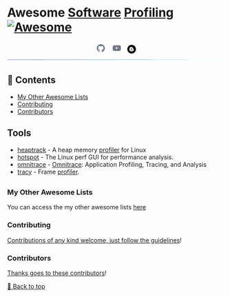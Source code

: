 # Awesome [Software](https://en.wikipedia.org/wiki/Profiling_(information_science)) [Profiling](https://en.wikipedia.org/wiki/Profiling_(computer_programming))  [![Awesome](https://awesome.re/badge.svg)](https://awesome.re) 

<p align="center">
    <a href="https://github.com/cybersecurity-dev/"><img height="25" src="https://github.com/cybersecurity-dev/cybersecurity-dev/blob/main/assets/github.svg" alt="GitHub"></a>
    &nbsp;
    <a href="https://www.youtube.com/@CyberThreatDefence"><img height="25" src="https://github.com/cybersecurity-dev/cybersecurity-dev/blob/main/assets/youtube.svg" alt="YouTube"></a>
    &nbsp;
    <a href="https://cyberthreatdefence.com/my_awesome_lists"><img height="20" src="https://github.com/cybersecurity-dev/cybersecurity-dev/blob/main/assets/blog.svg" alt="My Awesome Lists"></a>
    <img src="https://github.com/cybersecurity-dev/cybersecurity-dev/blob/main/assets/bar.gif">
</p>

## 📖 Contents
- [My Other Awesome Lists](#my-other-awesome-lists)
- [Contributing](#contributing)
- [Contributors](#contributors)


## Tools
- [heaptrack](https://github.com/KDE/heaptrack) - A heap memory [profiler](https://invent.kde.org/sdk/heaptrack) for Linux
- [hotspot](https://github.com/KDAB/hotspot) - The Linux perf GUI for performance analysis.
- [omnitrace](https://github.com/ROCm/omnitrace) - [Omnitrace](https://rocm.docs.amd.com/projects/omnitrace/en/docs-6.2.4/): Application Profiling, Tracing, and Analysis
- [tracy](https://github.com/wolfpld/tracy/) - Frame [profiler](https://github.com/wolfpld/tracy/).

## 

### My Other Awesome Lists
You can access the my other awesome lists [here](https://cyberthreatdefence.com/my_awesome_lists)

### Contributing
[Contributions of any kind welcome, just follow the guidelines](contributing.md)!

### Contributors
[Thanks goes to these contributors](https://github.com/cybersecurity-dev/awesome-software-profiling/graphs/contributors)!

[🔼 Back to top](#awesome-software-profiling-)
